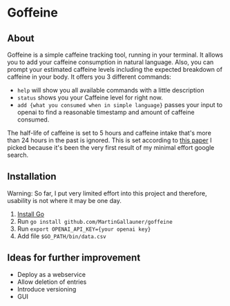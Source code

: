 # Goffeine

## About
Goffeine is a simple caffeine tracking tool, running in your terminal.
It allows you to add your caffeine consumption in natural language. 
Also, you can prompt your estimated caffeine levels including the expected breakdown of caffeine in your body.
It offers you 3 different commands:
- `help` will show you all available commands with a little description
- `status` shows you your Caffeine level for right now.
- `add {what you consumed when in simple language}` passes your input to openai to find a reasonable timestamp and amount of caffeine consumed.

The half-life of caffeine is set to 5 hours and caffeine intake that's more than 24 hours in the past is ignored.
This is set according to [this paper](https://www.ncbi.nlm.nih.gov/books/NBK223808/#:~:text=The%20mean%20half%2Dlife%20of,et%20al.%2C%201989)
I picked because it's been the very first result of my minimal effort google search.


## Installation

Warning: So far, I put very limited effort into this project and therefore, usability is not where it may be one day.

1. [Install Go](https://go.dev/doc/install)
2. Run `go install github.com/MartinGallauner/goffeine`
3. Run `export OPENAI_API_KEY={your openai key}` 
4. Add file `$GO_PATH/bin/data.csv` 


## Ideas for further improvement
- Deploy as a webservice
- Allow deletion of entries
- Introduce versioning
- GUI


